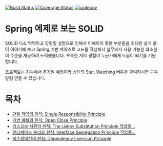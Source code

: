 [![Build Status](https://travis-ci.com/cheese10yun/spring-SOLID.svg?branch=master)](https://travis-ci.com/cheese10yun/spring-SOLID)
[![Coverage Status](https://coveralls.io/repos/github/cheese10yun/spring-SOLID/badge.svg?branch=master)](https://coveralls.io/github/cheese10yun/spring-SOLID?branch=master)
[![codecov](https://codecov.io/gh/cheese10yun/spring-SOLID/branch/master/graph/badge.svg)](https://codecov.io/gh/cheese10yun/spring-SOLID)

# Spring 에제로 보는 SOLID 
SOLID 다소 딱딱하고 장황할 설명으로 인해서 이해하지 못한 부분들을 최대한 쉽게 풀어 이야기해 보고 Spring 기반 베이스로 코드를 작성해서 실무에서 사용 가능한 최소한의 수준을 제공하려 노력했습니다. 부족한 저의 경험이 누군가에게 도움이 되기를 기원합니다.


프로젝트는 지속해서 추가될 예정이라 상단의 Star, Watching 버튼을 클릭하시면 구독 알림 받을 수 있습니다.


# 목차
* [단일 책임의 원칙: Single Responsibility Principle](https://github.com/cheese10yun/spring-SOLID/blob/master/docs/SRP.md)
* [개방 폐쇄의 원칙: Open Close Principle](https://github.com/cheese10yun/spring-SOLID/blob/master/docs/OCP.md)
* [리스코브 치환의 원칙: The Liskov Substitution Principle 작업중...]()
* [인터페이스 분리의 원칙: Interface Segregation Principle 작업중...]()
* [의존성역전의 원칙: Dependency Inversion Principle](https://github.com/cheese10yun/spring-SOLID/blob/master/docs/DIP.md)

